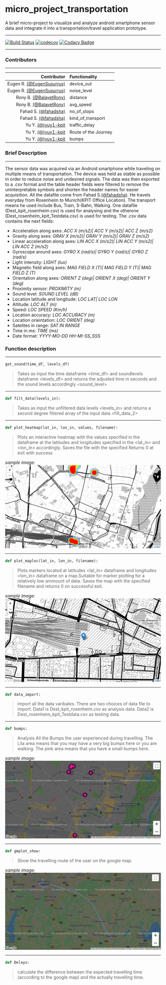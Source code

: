 # micro_project_transportation
A brief micro-project to visualize and analyze android smartphone sensor data and  integrate it into a transportation/travel application prototype.
****************************************************************************************************************************************
[![Build Status](https://travis-ci.org/EugenSusurrus/micro_project_transportation.svg?branch=master)](https://travis-ci.org/EugenSusurrus/micro_project_transportation)
[![codecov](https://codecov.io/gh/EugenSusurrus/micro_project_transportation/branch/master/graph/badge.svg)](https://codecov.io/gh/EugenSusurrus/micro_project_transportation)
[![Codacy Badge](https://api.codacy.com/project/badge/Grade/098d25e61aa94de88b7d913fbc581251)](https://www.codacy.com/app/EugenSusurrus/micro_project_transportation?utm_source=github.com&amp;utm_medium=referral&amp;utm_content=EugenSusurrus/micro_project_transportation&amp;utm_campaign=Badge_Grade)
****************************************************************************************************************************************
### Contributors
****************************************************************************************************************************************
Contributor                                                      |  Functionality 
---------------------------------------------------------------: | :-----------------
Eugen R. [(@EugenSusurrus)](https://github.com/EugenSusurrus)    |  device_out
Eugen R. [(@EugenSusurrus)](https://github.com/EugenSusurrus)    |  noise_level
Rony B.  [(@BalayetRony)](https://github.com/BalayetRony)        |  distance
Rony B.  [(@BalayetRony)](https://github.com/BalayetRony)        |  avg_speed
Fahad S. [(@fahadsha)](https://github.com/fahadsha)              |  no_of_stops
Fahad S. [(@fahadsha)](https://github.com/fahadsha)              |  kind_of_transport            |  
Yu Y.    [(@)yuy1-kpit](https://github.com/yuy1-kpit)            |  traffic_delay
Yu Y.    [(@)yuy1-kpit](https://github.com/yuy1-kpit)            |  Route of the Journey
Yu Y.    [(@)yuy1-kpit](https://github.com/yuy1-kpit)            |  bumps

### Brief Description
****************************************************************************************************************************************
The sensor data was acquired via an Android smartphone while traveling on multiple means of transportation. The device was held as stable as possible in order to reduce noise and undesired signals. The data was then exported to a *.csv* format and the table header fields were filtered to remove the uninterpretable symbols and shorten the header names for easier 
acquisition.  All the datafile come from Fahad S.[(@fahadsha)](https://github.com/fahadsha). He travels everyday from Rosenheim to Munich(KPIT Office Location). The transport means he used include Bus, Train, S-Bahn, Walking. One datafile (Dest_kpit_rosenheim.csv) is used for analysing and the otherone (Dest_rosenheim_kpit_Testdata.csv) is used for testing. 
The *.csv* data contains the next fields:

* Acceleration along axes:           *ACC X (m/s2)|	ACC Y (m/s2)|	ACC Z (m/s2)*
* Gravity along axes:                *GRAV X (m/s2)|	GRAV Y (m/s2)|	GRAV Z (m/s2)*
* Linear acceleration along axes:    *LIN ACC X (m/s2)|	LIN ACC Y (m/s2)|	LIN ACC Z (m/s2)*
* Gyroscope around axes:             *GYRO X (rad/s)|	GYRO Y (rad/s)|	GYRO Z (rad/s)*
* Light intensity:                   *LIGHT (lux)*
* Magnetic field along axes:         *MAG FIELD X (T)| MAG FIELD Y (T)|	MAG FIELD Z (T)*
* Orientation along axes:            *ORIENT Z (deg)|	ORIENT X (deg)|	ORIENT Y (deg)*
* Proximity sensor:                  *PROXIMITY (m)*
* Sound level:                       *SOUND LEVEL (dB)*
* Location latitude and longitude:   *LOC LAT| LOC LON*	
* Altitude:                          *LOC ALT (m)*
* Speed:                             *LOC SPEED (Km/h)*	
* Location accuracy:                 *LOC ACCURACY (m)*
* Location orieintation:             *LOC ORIENT (deg)*
* Satelites in range:                *SAT IN RANGE*
* Time in ms:                        *TIME (ms)*
* Date format:                       *YYYY-MO-DD HH-MI-SS_SSS*

### Function description
****************************************************************************************************************************************
```python
get_sound(time_df, levels_df)
```
>Takes as input the time dataframe <time_df> and soundlevels dataframe <levels_df> and returns the adjusted time in seconds <time> and the sound levels accordingly <sound_level>
****************************************************************************************************************************************
```python
def filt_data(levels_in):
```
>Takes as input the unfiltered data levels <levels_in> and returns a second degree filtered array of the input data <filt_data_2>
****************************************************************************************************************************************
```python
def plot_heatmap(lat_in, lon_in, values, filename):
```
>Plots an interactive heatmap with the values specified in the <values> dataframe at the latitudes and longitudes specified in the <lat_in> and <lon_in> accordingly. Saves the file with the specified <filename> Returns 0 at exit with success
  
*sample image:*
![alt text](https://raw.githubusercontent.com/EugenSusurrus/micro_project_transportation/master/sample_images/Heatmap.PNG "Heatmap")
***************************************************************************************************************************************
```python
def plot_maploc(lat_in, lon_in, filename):
```
>Plots markers located at latitudes <lat_in> dataframe and longitudes <lon_in> dataframe on a map.Suitable for marker plotting for a relatively low ammount of data. Saves the map with the specified <filename> filename and returns 0 on successful exit.
  
*sample image:*
![alt text](https://raw.githubusercontent.com/EugenSusurrus/micro_project_transportation/master/sample_images/Location%20on%20Map.PNG "Location on map")

***************************************************************************************************************************************
```python
def data_import:
```
>import all the data varibales. There are two choices of data file to import. Data1 is Dest_kpit_rosenheim.csv as analysis data. Data2 is Dest_rosenheim_kpit_Testdata.csv as testing data.
  
***************************************************************************************************************************************
```python
def bumps:
```
>Analysis All the Bumps the user experienced during travelling. The Lila area means that you may have a very big bumps here or you are walking. The pink area means that you have a small bumps here.

*sample image:*
![alt text](https://raw.githubusercontent.com/EugenSusurrus/micro_project_transportation/master/sample_images/Bumps.PNG "Bumps")
  
***************************************************************************************************************************************
```python
def gmplot_show:
```
>Show the travelling route of the user on the google map.
  
*sample image:*
![alt text](https://github.com/EugenSusurrus/micro_project_transportation/blob/master/sample_images/Route.PNG "Routes")
***************************************************************************************************************************************
```python
def Delays:
```
>calculate the difference between the expected travelling time (according to the google map) and the actually travelling time.
